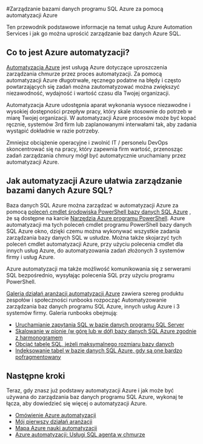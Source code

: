 <properties
    pageTitle="Zarządzanie bazami danych SQL Azure za pomocą automatyzacji Azure | Microsoft Azure"
    description="Dowiedz się, jak usługa Azure automatyzacji umożliwia zarządzanie bazami danych Azure SQL w skali."
    services="sql-database, automation"
    documentationCenter=""
    authors="jodoglevy"
    manager="jhubbard"
    editor="monicar"/>

<tags
    ms.service="sql-database"
    ms.workload="data-management"
    ms.tgt_pltfrm="na"
    ms.devlang="na"
    ms.topic="article"
    ms.date="05/26/2016"
    ms.author="jolevy"/>



#<a name="managing-azure-sql-databases-using-azure-automation"></a>Zarządzanie bazami danych programu SQL Azure za pomocą automatyzacji Azure

Ten przewodnik podstawowe informacje na temat usług Azure Automation Services i jak go można uprościć zarządzanie baz danych Azure SQL.


## <a name="what-is-azure-automation"></a>Co to jest Azure automatyzacji?

[Automatyzacja Azure](https://azure.microsoft.com/services/automation/) jest usługą Azure dotyczące uproszczenia zarządzania chmurze przez proces automatyzacji. Za pomocą automatyzacji Azure długotrwałe, ręcznego podatne na błędy i często powtarzających się zadań można zautomatyzować można zwiększyć niezawodność, wydajność i wartość czasu dla Twojej organizacji.

Automatyzacja Azure udostępnia aparat wykonania wysoce niezawodne i wysokiej dostępności przepływ pracy, który skale stosownie do potrzeb w miarę Twojej organizacji. W automatyzacji Azure procesów może być kopać ręcznie, systemów 3rd firm lub zaplanowanymi interwałami tak, aby zadania wystąpić dokładnie w razie potrzeby.

Zmniejsz obciążenie operacyjne i zwolnić IT / personelu DevOps skoncentrować się na pracy, który zapewnia firm wartość, przenosząc zadań zarządzania chmury mógł być automatycznie uruchamiany przez automatyzacji Azure.


## <a name="how-can-azure-automation-help-manage-azure-sql-databases"></a>Jak automatyzacji Azure ułatwia zarządzanie bazami danych Azure SQL?

Baza danych SQL Azure można zarządzać w automatyzacji Azure za pomocą [poleceń cmdlet środowiska PowerShell bazy danych SQL Azure](https://msdn.microsoft.com/library/dn546723.aspx) , że są dostępne na karcie [Narzędzia Azure programu PowerShell](https://msdn.microsoft.com/library/azure/jj156055.aspx). Azure automatyzacji ma tych poleceń cmdlet programu PowerShell bazy danych SQL Azure okno, dzięki czemu można wykonywać wszystkie zadania zarządzania bazy danych SQL w usłudze. Można także skojarzyć tych poleceń cmdlet automatyzacji Azure, przy użyciu polecenia cmdlet dla innych usług Azure, do automatyzowania zadań złożonych 3 systemów firmy i usług Azure.

Azure automatyzacji ma także możliwość komunikowania się z serwerami SQL bezpośrednio, wysyłając polecenia SQL przy użyciu programu PowerShell.

[Galeria działań aranżacji automatyzacji Azure](https://azure.microsoft.com/blog/2014/10/07/introducing-the-azure-automation-runbook-gallery/) zawiera szereg produktu zespołów i społeczności runbooks rozpocząć Automatyzowanie zarządzania baz danych programu SQL Azure, innych usług Azure i 3 systemów firmy. Galeria runbooks obejmują:

 * [Uruchamianie zapytania SQL w bazie danych programu SQL Server](https://gallery.technet.microsoft.com/scriptcenter/How-to-use-a-SQL-Command-be77f9d2)
 * [Skalowanie w pionie (w górę lub w dół) bazy danych SQL Azure zgodnie z harmonogramem](https://gallery.technet.microsoft.com/scriptcenter/Azure-SQL-Database-e957354f)
 * [Obciąć tabelę SQL, jeżeli maksymalnego rozmiaru bazy danych](https://gallery.technet.microsoft.com/scriptcenter/Azure-Automation-Your-SQL-30f8736b)
 * [Indeksowanie tabel w bazie danych SQL Azure, gdy są one bardzo pofragmentowany](https://gallery.technet.microsoft.com/scriptcenter/Indexes-tables-in-an-Azure-73a2a8ea)

## <a name="next-steps"></a>Następne kroki

Teraz, gdy znasz już podstawy automatyzacji Azure i jak może być używana do zarządzania baz danych programu SQL Azure, wykonaj te łącza, aby dowiedzieć się więcej o automatyzacji Azure.

- [Omówienie Azure automatyzacji](../automation/automation-intro.md)
- [Mój pierwszy działań aranżacji](../automation/automation-first-runbook-graphical.md)
- [Mapa Azure nauki automatyzacji](https://azure.microsoft.com/documentation/learning-paths/automation/)
- [Azure automatyzacji: Usługi SQL agenta w chmurze](https://azure.microsoft.com/blog/2014/06/26/azure-automation-your-sql-agent-in-the-cloud/) 
 

